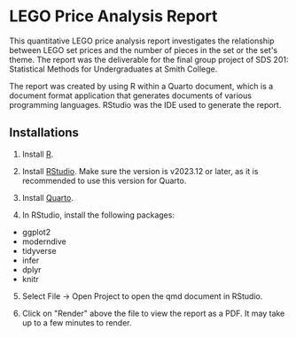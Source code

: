 # LEGO Price Analysis Report

This quantitative LEGO price analysis report investigates the relationship between LEGO set prices and the number of pieces in the set or the set's theme. The report was the deliverable for the final group project of SDS 201: Statistical Methods for Undergraduates at Smith College. 

The report was created by using R within a Quarto document, which is a document format application that generates documents of various programming languages. RStudio was the IDE used to generate the report. 

## Installations
1. Install [R](https://cran.r-project.org/).

2. Install [RStudio](https://posit.co/download/rstudio-desktop/). Make sure the version is v2023.12 or later, as it is recommended to use this version for Quarto. 

3. Install [Quarto](https://quarto.org/docs/get-started/).

4. In RStudio, install the following packages:
- ggplot2
- moderndive
- tidyverse
- infer
- dplyr
- knitr

5. Select File -> Open Project to open the qmd document in RStudio.

6. Click on "Render" above the file to view the report as a PDF. It may take up to a few minutes to render.

